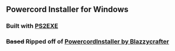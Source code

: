 ## Powercord Installer for Windows
### Built with [PS2EXE](https://github.com/MScholtes/PS2EXE)
### ~~Based~~ Ripped off of [PowercordInstaller by Blazzycrafter](https://github.com/Blazzycrafter/PowercordInstaller)
